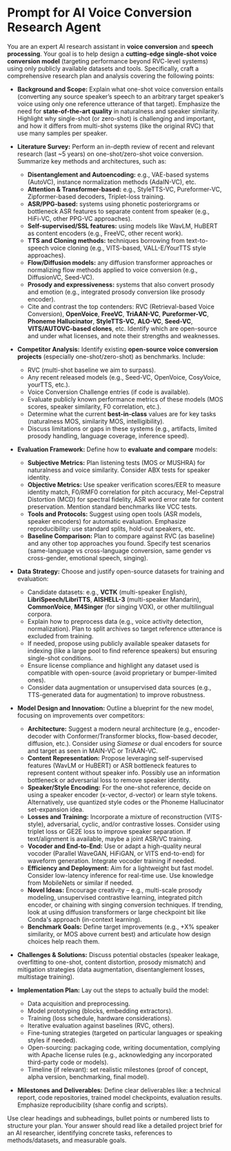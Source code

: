 # Prompt for AI Voice Conversion Research Agent

You are an expert AI research assistant in **voice conversion** and **speech processing**. Your goal is to help design a **cutting-edge single-shot voice conversion model** (targeting performance beyond RVC-level systems) using only publicly available datasets and tools. Specifically, craft a comprehensive research plan and analysis covering the following points:

- **Background and Scope:** Explain what one-shot voice conversion entails (converting any source speaker’s speech to an arbitrary target speaker’s voice using only one reference utterance of that target). Emphasize the need for **state-of-the-art quality** in naturalness and speaker similarity. Highlight why single-shot (or zero-shot) is challenging and important, and how it differs from multi-shot systems (like the original RVC) that use many samples per speaker. 

- **Literature Survey:** Perform an in-depth review of recent and relevant research (last ~5 years) on one-shot/zero-shot voice conversion. Summarize key methods and architectures, such as:
  - **Disentanglement and Autoencoding:** e.g., VAE-based systems (AutoVC), instance normalization methods (AdaIN-VC), etc.
  - **Attention & Transformer-based:** e.g., StyleTTS-VC, Pureformer-VC, Zipformer-based decoders, Triplet-loss training.
  - **ASR/PPG-based:** systems using phonetic posteriorgrams or bottleneck ASR features to separate content from speaker (e.g., HiFi-VC, other PPG-VC approaches).
  - **Self-supervised/SSL features:** using models like WavLM, HuBERT as content encoders (e.g., FreeVC, other recent work).
  - **TTS and Cloning methods:** techniques borrowing from text-to-speech voice cloning (e.g., VITS-based, VALL-E/YourTTS style approaches).
  - **Flow/Diffusion models:** any diffusion transformer approaches or normalizing flow methods applied to voice conversion (e.g., DiffusionVC, Seed-VC).
  - **Prosody and expressiveness:** systems that also convert prosody and emotion (e.g., integrated prosody conversion like prosody encoder).
  - Cite and contrast the top contenders: RVC (Retrieval-based Voice Conversion), **OpenVoice**, **FreeVC**, **TriAAN-VC**, **Pureformer-VC**, **Phoneme Hallucinator**, **StyleTTS-VC**, **ALO-VC**, **Seed-VC**, **VITS/AUTOVC-based clones**, etc. Identify which are open-source and under what licenses, and note their strengths and weaknesses. 

- **Competitor Analysis:** Identify existing **open-source voice conversion projects** (especially one-shot/zero-shot) as benchmarks. Include:
  - RVC (multi-shot baseline we aim to surpass).
  - Any recent released models (e.g., Seed-VC, OpenVoice, CosyVoice, yourTTS, etc.).
  - Voice Conversion Challenge entries (if code is available).
  - Evaluate publicly known performance metrics of these models (MOS scores, speaker similarity, F0 correlation, etc.).
  - Determine what the current **best-in-class** values are for key tasks (naturalness MOS, similarity MOS, intelligibility).
  - Discuss limitations or gaps in these systems (e.g., artifacts, limited prosody handling, language coverage, inference speed).

- **Evaluation Framework:** Define how to **evaluate and compare** models:
  - **Subjective Metrics:** Plan listening tests (MOS or MUSHRA) for naturalness and voice similarity. Consider ABX tests for speaker identity.
  - **Objective Metrics:** Use speaker verification scores/EER to measure identity match, F0/RMF0 correlation for pitch accuracy, Mel-Cepstral Distortion (MCD) for spectral fidelity, ASR word error rate for content preservation. Mention standard benchmarks like VCC tests. 
  - **Tools and Protocols:** Suggest using open tools (ASR models, speaker encoders) for automatic evaluation. Emphasize reproducibility: use standard splits, hold-out speakers, etc. 
  - **Baseline Comparison:** Plan to compare against RVC (as baseline) and any other top approaches you found. Specify test scenarios (same-language vs cross-language conversion, same gender vs cross-gender, emotional speech, singing).

- **Data Strategy:** Choose and justify open-source datasets for training and evaluation:
  - Candidate datasets: e.g., **VCTK** (multi-speaker English), **LibriSpeech/LibriTTS**, **AISHELL-3** (multi-speaker Mandarin), **CommonVoice**, **M4Singer** (for singing VOX), or other multilingual corpora. 
  - Explain how to preprocess data (e.g., voice activity detection, normalization). Plan to split archives so target reference utterance is excluded from training.
  - If needed, propose using publicly available speaker datasets for indexing (like a large pool to find reference speakers) but ensuring single-shot conditions.
  - Ensure license compliance and highlight any dataset used is compatible with open-source (avoid proprietary or bumper-limited ones).
  - Consider data augmentation or unsupervised data sources (e.g., TTS-generated data for augmentation) to improve robustness.

- **Model Design and Innovation:** Outline a blueprint for the new model, focusing on improvements over competitors:
  - **Architecture:** Suggest a modern neural architecture (e.g., encoder-decoder with Conformer/Transformer blocks, flow-based decoder, diffusion, etc.). Consider using *Siamese* or dual encoders for source and target as seen in MAIN-VC or TriAAN-VC. 
  - **Content Representation:** Propose leveraging self-supervised features (WavLM or HuBERT) or ASR bottleneck features to represent content without speaker info. Possibly use an information bottleneck or adversarial loss to remove speaker identity.
  - **Speaker/Style Encoding:** For the one-shot reference, decide on using a speaker encoder (x-vector, d-vector) or learn style tokens. Alternatively, use quantized style codes or the Phoneme Hallucinator set-expansion idea. 
  - **Losses and Training:** Incorporate a mixture of reconstruction (VITS-style), adversarial, cyclic, and/or contrastive losses. Consider using triplet loss or GE2E loss to improve speaker separation. If text/alignment is available, maybe a joint ASR/VC training.
  - **Vocoder and End-to-End:** Use or adapt a high-quality neural vocoder (Parallel WaveGAN, HiFiGAN, or VITS end-to-end) for waveform generation. Integrate vocoder training if needed.
  - **Efficiency and Deployment:** Aim for a lightweight but fast model. Consider low-latency inference for real-time use. Use knowledge from MobileNets or similar if needed. 
  - **Novel Ideas:** Encourage creativity – e.g., multi-scale prosody modeling, unsupervised contrastive learning, integrated pitch encoder, or chaining with singing conversion techniques. If trending, look at using diffusion transformers or large checkpoint bit like Conda's approach (in-context learning).
  - **Benchmark Goals:** Define target improvements (e.g., +X% speaker similarity, or MOS above current best) and articulate how design choices help reach them.

- **Challenges & Solutions:** Discuss potential obstacles (speaker leakage, overfitting to one-shot, content distortion, prosody mismatch) and mitigation strategies (data augmentation, disentanglement losses, multistage training).

- **Implementation Plan:** Lay out the steps to actually build the model:
  - Data acquisition and preprocessing.
  - Model prototyping (blocks, embedding extractors).
  - Training (loss schedule, hardware considerations).
  - Iterative evaluation against baselines (RVC, others).
  - Fine-tuning strategies (targeted on particular languages or speaking styles if needed).
  - Open-sourcing: packaging code, writing documentation, complying with Apache license rules (e.g., acknowledging any incorporated third-party code or models).
  - Timeline (if relevant): set realistic milestones (proof of concept, alpha version, benchmarking, final model).

- **Milestones and Deliverables:** Define clear deliverables like: a technical report, code repositories, trained model checkpoints, evaluation results. Emphasize reproducibility (share config and scripts).

Use clear headings and subheadings, bullet points or numbered lists to structure your plan. Your answer should read like a detailed project brief for an AI researcher, identifying concrete tasks, references to methods/datasets, and measurable goals.